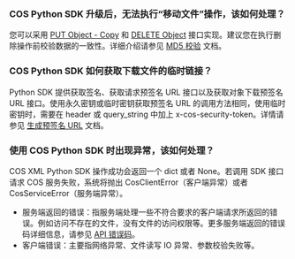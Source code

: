 ### COS Python SDK 升级后，无法执行“移动文件”操作，该如何处理？

您可以采用 [PUT Object - Copy](https://intl.cloud.tencent.com/document/product/436/10881) 和 [DELETE Object](https://intl.cloud.tencent.com/document/product/436/7743) 接口实现。建议您在执行删除操作前校验数据的一致性。详细介绍请参见 [MD5 校验](https://intl.cloud.tencent.com/document/product/436/32467) 文档。

### COS Python SDK 如何获取下载文件的临时链接？

Python SDK 提供获取签名、获取请求预签名 URL 接口以及获取对象下载预签名 URL 接口。使用永久密钥或临时密钥获取预签名 URL 的调用方法相同，使用临时密钥时，需要在 header 或 query_string 中加上 x-cos-security-token。详情请参见 [生成预签名 URL](https://intl.cloud.tencent.com/document/product/436/31548) 文档。

### 使用 COS Python SDK 时出现异常，该如何处理？

COS XML Python SDK 操作成功会返回一个 dict 或者 None。若调用 SDK 接口请求 COS 服务失败，系统将抛出 CosClientError（客户端异常）或者 CosServiceError（服务端异常）。

- 服务端返回的错误：指服务端处理一些不符合要求的客户端请求所返回的错误。例如访问不存在的文件，没有文件的访问权限等。更多服务端返回的错误码详细信息，请参见 [API 错误码](https://intl.cloud.tencent.com/document/product/436/7730)。
- 客户端错误：主要指网络异常、文件读写 IO 异常、参数校验失败等。

